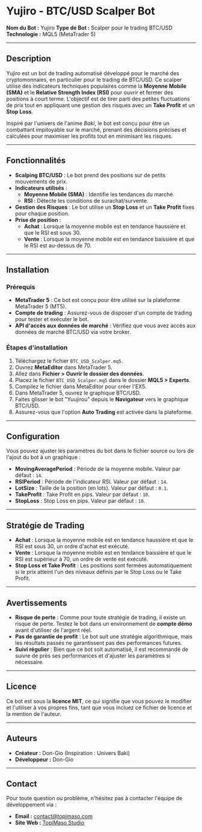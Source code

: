 # Yujiro - BTC/USD Scalper Bot

**Nom du Bot :** Yujiro 
**Type de Bot :** Scalper pour le trading BTC/USD  
**Technologie :** MQL5 (MetaTrader 5)

---

## Description

Yujiro est un bot de trading automatisé développé pour le marché des cryptomonnaies, en particulier pour le trading de BTC/USD. 
Ce scalper utilise des indicateurs techniques populaires comme la **Moyenne Mobile (SMA)** et le **Relative Strength Index (RSI)** pour ouvrir et fermer des positions à court terme. 
L'objectif est de tirer parti des petites fluctuations de prix tout en appliquant une gestion des risques avec un **Take Profit** et un **Stop Loss**.

Inspiré par l'univers de l'anime *Baki*, le bot est conçu pour être un combattant impitoyable sur le marché, prenant des décisions précises et calculées pour maximiser les profits tout en minimisant les risques.

---

## Fonctionnalités

- **Scalping BTC/USD** : Le bot prend des positions sur de petits mouvements de prix.
- **Indicateurs utilisés** : 
  - **Moyenne Mobile (SMA)** : Identifie les tendances du marché.
  - **RSI** : Détecte les conditions de surachat/survente.
- **Gestion des Risques** : Le bot utilise un **Stop Loss** et un **Take Profit** fixes pour chaque position.
- **Prise de position** : 
  - **Achat** : Lorsque la moyenne mobile est en tendance haussière et que le RSI est sous 30.
  - **Vente** : Lorsque la moyenne mobile est en tendance baissière et que le RSI est au-dessus de 70.

---

## Installation

### Prérequis

- **MetaTrader 5** : Ce bot est conçu pour être utilisé sur la plateforme MetaTrader 5 (MT5).
- **Compte de trading** : Assurez-vous de disposer d'un compte de trading pour tester et exécuter le bot.
- **API d'accès aux données de marché** : Vérifiez que vous avez accès aux données de marché BTC/USD via votre broker.

### Étapes d'installation

1. Téléchargez le fichier `BTC_USD_Scalper.mq5`.
2. Ouvrez **MetaEditor** dans MetaTrader 5.
3. Allez dans **Fichier > Ouvrir le dossier des données**.
4. Placez le fichier `BTC_USD_Scalper.mq5` dans le dossier **MQL5 > Experts**.
5. Compilez le fichier dans MetaEditor pour créer l'EX5.
6. Dans MetaTrader 5, ouvrez le graphique BTC/USD.
7. Faites glisser le bot "Yuujirou" depuis le **Navigateur** vers le graphique BTC/USD.
8. Assurez-vous que l'option **Auto Trading** est activée dans la plateforme.

---

## Configuration

Vous pouvez ajuster les paramètres du bot dans le fichier source ou lors de l'ajout du bot à un graphique :

- **MovingAveragePeriod** : Période de la moyenne mobile. Valeur par défaut : `14`.
- **RSIPeriod** : Période de l'indicateur RSI. Valeur par défaut : `14`.
- **LotSize** : Taille de la position (en lots). Valeur par défaut : `0.1`.
- **TakeProfit** : Take Profit en pips. Valeur par défaut : `10`.
- **StopLoss** : Stop Loss en pips. Valeur par défaut : `10`.

---

## Stratégie de Trading

- **Achat** : Lorsque la moyenne mobile est en tendance haussière et que le RSI est sous 30, un ordre d'achat est exécuté.
- **Vente** : Lorsque la moyenne mobile est en tendance baissière et que le RSI est supérieur à 70, un ordre de vente est exécuté.
- **Stop Loss et Take Profit** : Les positions sont fermées automatiquement si le prix atteint l'un des niveaux définis par le Stop Loss ou le Take Profit.

---

## Avertissements

- **Risque de perte** : Comme pour toute stratégie de trading, il existe un risque de perte. Testez le bot dans un environnement de **compte démo** avant d'utiliser de l'argent réel.
- **Pas de garantie de profit** : Le bot suit une stratégie algorithmique, mais les résultats passés ne garantissent pas des performances futures.
- **Suivi régulier** : Bien que ce bot soit automatisé, il est recommandé de suivre de près ses performances et d'ajuster les paramètres si nécessaire.

---

## Licence

Ce bot est sous la **licence MIT**, ce qui signifie que vous pouvez le modifier et l'utiliser à vos propres fins, tant que vous incluez ce fichier de licence et la mention de l'auteur.

---

## Auteurs

- **Créateur :** Don-Gio (Inspiration : Univers Baki)
- **Développeur :** Don-Gio

---

## Contact

Pour toute question ou problème, n'hésitez pas à contacter l'équipe de développement via :

- **Email :** contact@topimaso.com
- **Site Web :** [TopiMaso Studio](https://www.topimaso.com)

